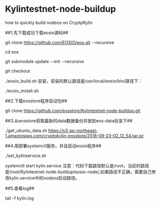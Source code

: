 # Kylintestnet-node-buildup
how to quickly build nodeos on CryptpKylin

##1.先下载成功下载eosio源码##

git clone https://github.com/EOSIO/eos.git --recursive

cd eos

git submodule update --init --recursive

git checkout <tagxxx>

./eosio_build.sh
安装，安装的默认路径是/usr/local/eosio/bin/路径下：

./eosio_install.sh

##2.下载eosstore程序启动包##

git clone https://github.com/eosstore/Kylintestnet-node-buildup.git

##3.从eosstore获取最新的data数据备份并放到eos-data目录下##

./get_ubuntu_data.sh https://s3-ap-northeast-1.amazonaws.com/cryptokylin-eosstore/2018-08-23-02_12_54.tar.gz

##4.用部署systemctl服务，并且启动eosio程序##

./set_kylinservice.sh

systemctl start kylin.service
注意：代码下载路径默认是/root，当前的路径是/root/Kylintestnet-node-buildup/eosio-node/,如果路径不正确，需要自己修改kylin.service中的nodeos启动路径。

##5.查看log##

tail -f kylin.log
